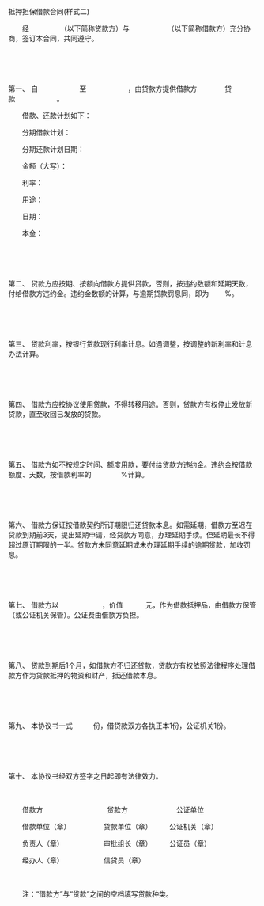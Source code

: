 



抵押担保借款合同(样式二)



 

　　经　　　　　（以下简称贷款方）与　　　　　　（以下简称借款方）充分协商，签订本合同，共同遵守。

　　

　　

第一、
自　　　　　　至　　　　　　，由贷款方提供借款方　　　　贷款　　　　　　。

　　借款、还款计划如下：

　　分期借款计划：

　　分期还款计划日期：

　　金额（大写）：

　　利率：

　　用途：

　　日期：

　　本金：

　　

　　

第二、
贷款方应按期、按额向借款方提供贷款，否则，按违约数额和延期天数，付给借款方违约金。违约金数额的计算，与逾期贷款罚息同，即为　　 %。

　　

　　

第三、
贷款利率，按银行贷款现行利率计息。如遇调整，按调整的新利率和计息办法计算。

　　

　　

第四、
借款方应按协议使用贷款，不得转移用途。否则，贷款方有权停止发放新贷款，直至收回已发放的贷款。

　　

　　

第五、
借款方如不按规定时间、额度用款，要付给贷款方违约金。违约金按借款额度、天数，按借款利率的　　　　 %计算。

　　

　　

第六、
借款方保证按借款契约所订期限归还贷款本息。如需延期，借款方至迟在贷款到期前3天，提出延期申请，经贷款方同意，办理延期手续。但延期最长不得超过原订期限的一半。贷款方未同意延期或未办理延期手续的逾期贷款，加收罚息。

　　

　　

第七、
借款方以　　　　　　 ，价值　　　 元，作为借款抵押品，由借款方保管（或公证机关保管）。公证费由借款方负担。

　　

　　

第八、
贷款到期后1个月，如借款方不归还贷款，贷款方有权依照法律程序处理借款方作为贷款抵押的物资和财产，抵还借款本息。

　　

　　

第九、
本协议书一式　　　份，借贷款双方各执正本1份，公证机关1份。

　　

　　

第十、
本协议书经双方签字之日起即有法律效力。　　

　　

　　借款方　　　　　　　　　 贷款方　　　　　　　公证单位

　　借款单位（章）　　　　　 贷款单位（章）　　　公证机关（章）

　　负责人（章）　　　　　　 审批组长（章）　　　公证员（章）

　　经办人（章）　　　　　　 信贷员（章）　 

　　　　

　　注：“借款方”与“贷款”之间的空档填写贷款种类。

　　